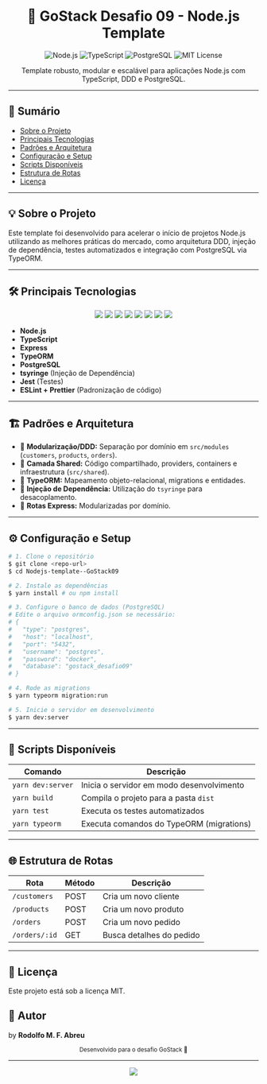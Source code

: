 <div align="center">
  <h1>🚀 GoStack Desafio 09 - Node.js Template</h1>
  <p>
    <img src="https://img.shields.io/badge/Node.js-14.x-green.svg" alt="Node.js" />
    <img src="https://img.shields.io/badge/TypeScript-3.8.x-blue.svg" alt="TypeScript" />
    <img src="https://img.shields.io/badge/PostgreSQL-12.x-blue.svg" alt="PostgreSQL" />
    <img src="https://img.shields.io/badge/License-MIT-yellow.svg" alt="MIT License" />
  </p>
  <p>Template robusto, modular e escalável para aplicações Node.js com TypeScript, DDD e PostgreSQL.</p>
</div>

---

## 📑 Sumário
- [Sobre o Projeto](#-sobre-o-projeto)
- [Principais Tecnologias](#-principais-tecnologias)
- [Padrões e Arquitetura](#-padrões-e-arquitetura)
- [Configuração e Setup](#-configuração-e-setup)
- [Scripts Disponíveis](#-scripts-disponíveis)
- [Estrutura de Rotas](#-estrutura-de-rotas)
- [Licença](#-licença)

---

## 💡 Sobre o Projeto

Este template foi desenvolvido para acelerar o início de projetos Node.js utilizando as melhores práticas do mercado, como arquitetura DDD, injeção de dependência, testes automatizados e integração com PostgreSQL via TypeORM.

---

## 🛠️ Principais Tecnologias

<div align="center">
  <img src="https://img.shields.io/badge/Node.js-14.x-green.svg" />
  <img src="https://img.shields.io/badge/TypeScript-3.8.x-blue.svg" />
  <img src="https://img.shields.io/badge/Express-4.x-lightgrey.svg" />
  <img src="https://img.shields.io/badge/TypeORM-0.2.x-orange.svg" />
  <img src="https://img.shields.io/badge/tsyringe-inject-brightgreen.svg" />
  <img src="https://img.shields.io/badge/Jest-testing-red.svg" />
  <img src="https://img.shields.io/badge/ESLint-linting-blueviolet.svg" />
  <img src="https://img.shields.io/badge/Prettier-formatting-ff69b4.svg" />
</div>

- **Node.js**
- **TypeScript**
- **Express**
- **TypeORM**
- **PostgreSQL**
- **tsyringe** (Injeção de Dependência)
- **Jest** (Testes)
- **ESLint + Prettier** (Padronização de código)

---

## 🏗️ Padrões e Arquitetura

- 🔹 **Modularização/DDD:** Separação por domínio em `src/modules` (`customers`, `products`, `orders`).
- 🔹 **Camada Shared:** Código compartilhado, providers, containers e infraestrutura (`src/shared`).
- 🔹 **TypeORM:** Mapeamento objeto-relacional, migrations e entidades.
- 🔹 **Injeção de Dependência:** Utilização do `tsyringe` para desacoplamento.
- 🔹 **Rotas Express:** Modularizadas por domínio.

---

## ⚙️ Configuração e Setup

```bash
# 1. Clone o repositório
$ git clone <repo-url>
$ cd Nodejs-template--GoStack09

# 2. Instale as dependências
$ yarn install # ou npm install

# 3. Configure o banco de dados (PostgreSQL)
# Edite o arquivo ormconfig.json se necessário:
# {
#   "type": "postgres",
#   "host": "localhost",
#   "port": "5432",
#   "username": "postgres",
#   "password": "docker",
#   "database": "gostack_desafio09"
# }

# 4. Rode as migrations
$ yarn typeorm migration:run

# 5. Inicie o servidor em desenvolvimento
$ yarn dev:server
```

---

## 📜 Scripts Disponíveis

| Comando                | Descrição                                 |
|------------------------|-------------------------------------------|
| `yarn dev:server`      | Inicia o servidor em modo desenvolvimento |
| `yarn build`           | Compila o projeto para a pasta `dist`     |
| `yarn test`            | Executa os testes automatizados           |
| `yarn typeorm`         | Executa comandos do TypeORM (migrations)  |

---

## 🌐 Estrutura de Rotas

| Rota                | Método | Descrição                |
|---------------------|--------|--------------------------|
| `/customers`        | POST   | Cria um novo cliente     |
| `/products`         | POST   | Cria um novo produto     |
| `/orders`           | POST   | Cria um novo pedido      |
| `/orders/:id`       | GET    | Busca detalhes do pedido |

---

## 📝 Licença

Este projeto está sob a licença MIT.

## 👤 Autor
by **Rodolfo M. F. Abreu**
<p align="center">
  <sub>Desenvolvido para o desafio GoStack 🚀</sub>
</p>

---

<p align="center">
  <img src="https://img.shields.io/badge/Feito%20com%20%E2%9D%A4%20por-Rocketseat-blueviolet" />
</p>
